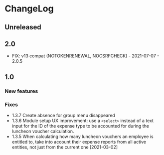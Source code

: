 # ChangeLog

## Unreleased

## 2.0
- FIX: v13 compat (NOTOKENRENEWAL, NOCSRFCHECK) - 2021-07-07 - 2.0.5

## 1.0

### New features

### Fixes

 - 1.3.7 Create absence for group menu disappeared
 - 1.3.6 Module setup UX improvement: use a `<select>` instead of a text input
   for the ID of the expense type to be accounted for during the luncheon voucher
   calculation.
 - 1.3.5 When calculating how many luncheon vouchers an employee is entitled to,
   take into account their expense reports from all active entities, not
   just from the current one [2021-03-02]
